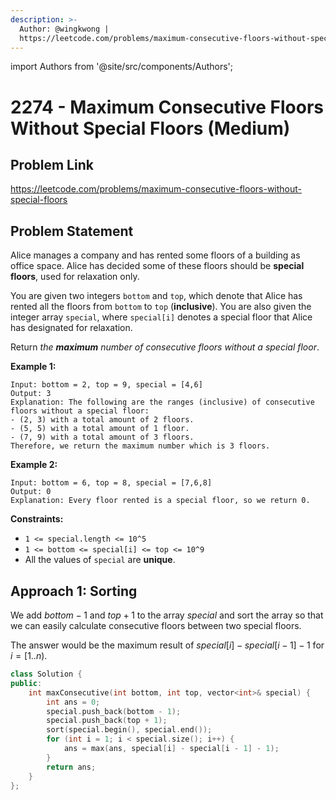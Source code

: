 ```yaml
---
description: >-
  Author: @wingkwong |
  https://leetcode.com/problems/maximum-consecutive-floors-without-special-floors
---
```


import Authors from '@site/src/components/Authors';

# 2274 - Maximum Consecutive Floors Without Special Floors (Medium)

## Problem Link

https://leetcode.com/problems/maximum-consecutive-floors-without-special-floors

## Problem Statement

Alice manages a company and has rented some floors of a building as office space. Alice has decided some of these floors should be **special floors**, used for relaxation only.

You are given two integers `bottom` and `top`, which denote that Alice has rented all the floors from `bottom` to `top` (**inclusive**). You are also given the integer array `special`, where `special[i]` denotes a special floor that Alice has designated for relaxation.

Return _the **maximum** number of consecutive floors without a special floor_.

**Example 1:**

```
Input: bottom = 2, top = 9, special = [4,6]
Output: 3
Explanation: The following are the ranges (inclusive) of consecutive floors without a special floor:
- (2, 3) with a total amount of 2 floors.
- (5, 5) with a total amount of 1 floor.
- (7, 9) with a total amount of 3 floors.
Therefore, we return the maximum number which is 3 floors.
```

**Example 2:**

```
Input: bottom = 6, top = 8, special = [7,6,8]
Output: 0
Explanation: Every floor rented is a special floor, so we return 0.
```

**Constraints:**

* `1 <= special.length <= 10^5`
* `1 <= bottom <= special[i] <= top <= 10^9`
* All the values of `special` are **unique**.

## Approach 1: Sorting

We add $bottom - 1$ and $top + 1$ to the array $special$ and sort the array so that we can easily calculate consecutive floors between two special floors.

The answer would be the maximum result of $special[i] - special[i - 1] - 1$ for $i = [1 .. n)$.

<Authors names="@wingkwing"/>

```cpp
class Solution {
public:
    int maxConsecutive(int bottom, int top, vector<int>& special) {
        int ans = 0;
        special.push_back(bottom - 1);
        special.push_back(top + 1);
        sort(special.begin(), special.end());
        for (int i = 1; i < special.size(); i++) {
            ans = max(ans, special[i] - special[i - 1] - 1);
        }
        return ans;
    }
};
```